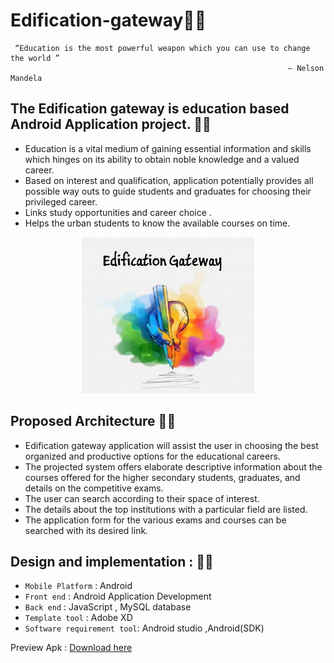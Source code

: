 # Edification-gateway:woman_student:

     “Education is the most powerful weapon which you can use to change the world ” 
                                                                  – Nelson Mandela

## The Edification gateway is education based Android Application project. :man_artist:	

 * Education is a vital medium of gaining essential information and skills which hinges on its ability to obtain noble knowledge and a valued career. 
 * Based on interest and qualification, application potentially provides all possible way outs to guide students and graduates for choosing their privileged career. 
 * Links study opportunities and career choice .
 * Helps the urban students to know the available courses on time.

<p align="center">
<img title="Education"   height = 250 src="https://github.com/KrishnaRanjani/Edification-Gateway/blob/2ab701db0e1ac9de37d88842b41528f1ebb6f5b6/Edification%20gateway.JPG"></code> 
</p>
 
## Proposed Architecture :student:


* Edification gateway application will assist the user in choosing the best organized and productive options for the educational careers.
* The projected system offers elaborate descriptive information about the courses offered for the higher secondary students, graduates, and details on the competitive exams. 
* The user can search according to their space of interest. 
* The details about the top institutions with a particular field are listed. 
* The application form for the various exams and courses can be searched with its desired link.


## Design and implementation : :man_scientist:	

 * `Mobile Platform` : Android 
 * `Front end`       : Android Application Development 
 * `Back end`        : JavaScript , MySQL database
 * `Template tool`   : Adobe XD
 * `Software requirement tool`: Android studio ,Android(SDK)

Preview Apk : [Download here](https://github.com/KrishnaRanjani/Edification-Gateway/blob/6e0dfd566fcbcb57cd91c28aa44bdab645389510/base.apk)
